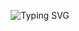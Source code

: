 <p align="center">
  <img src="https://readme-typing-svg.herokuapp.com?font=Segoe+UI+Black&size=30&duration=3000&pause=500&color=FFFFFF&center=true&vCenter=true&width=600&lines=%F0%9F%92%B0+Expense+Tracker" alt="Typing SVG" />
</p>
